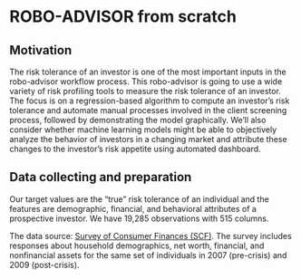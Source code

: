 # ROBO-ADVISOR from scratch


## Motivation
 
The risk tolerance of an investor is one of the most important inputs in the robo-advisor workflow process. This robo-advisor is going to use a wide variety of risk profiling tools to measure the risk tolerance of an investor. The focus is on a regression-based algorithm to compute an investor’s risk tolerance and automate manual processes involved in the client screening process, followed by demonstrating the model graphically. We’ll also consider whether machine learning models might be able to objectively analyze the behavior of investors in a changing market and attribute these changes to the investor’s risk appetite using automated dashboard.


## Data collecting and preparation 

Our target values are the “true” risk tolerance of an individual and the features are demographic, financial, and behavioral attributes of a prospective investor. We have 19,285 observations with 515 columns.


The data source: [Survey of Consumer Finances (SCF)]( https://www.federalreserve.gov/econres/scf_2009p.htm). The survey includes responses about household demographics, net worth, financial, and nonfinancial assets for the same set of individuals in 2007 (pre-crisis) and 2009 (post-crisis). 

##
